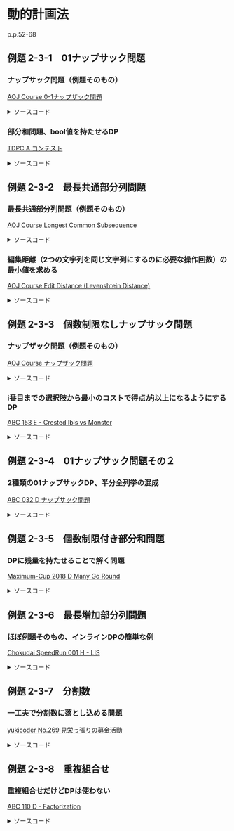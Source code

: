 # 動的計画法

p.p.52-68

## 例題 2-3-1　01ナップサック問題

### ナップサック問題（例題そのもの）

[AOJ Course 0-1ナップザック問題](http://judge.u-aizu.ac.jp/onlinejudge/description.jsp?id=DPL_1_B&lang=jp)

<details><summary>ソースコード</summary><div>

```C++
signed main()
{
    int N, W;
    cin >> N >> W;
    vector<int> v(N), w(N);
    for (int i = 0; i < N; i++) {
        cin >> v[i] >> w[i];
    }

    // dp[i+1][j] : i番目までの品物から重さjを超えないように選んだときの価値の最大値
    vector<vector<int>> dp(N+1, vector<int>(W + 1, 0));

    // 漸化式で解く
    for (int i = 0; i < N; i++) {
        for (int j = 0; j < W + 1; j++) {
            // そもそもi番目の品物が重量オーバーの場合
            if (w[i] > j) dp[i+1][j] = dp[i][j];

            // i番目の品物を入れない場合と入れる場合とで大きい方を取る
            else dp[i+1][j] = max(dp[i][j], dp[i][j - w[i]] + v[i]);
        }
    }

    cout << dp[N][W] << endl;
    return 0;
}
```

</div></details>

### 部分和問題、bool値を持たせるDP

[TDPC A コンテスト](https://atcoder.jp/contests/tdpc/tasks/tdpc_contest)

<details><summary>ソースコード</summary><div>

```C++
signed main()
{
    const int inf = static_cast<int>(1e9) + 2;
    int n;
    cin >> n;
    vector<int> p(n);
    int sum = 0;
    for (auto& pi : p) {
        cin >> pi;
        sum += pi;
    }

    // dp[i][j] : i問目までの問題を解いてj点を取ることができるか否か
     vector<vector<bool>> dp(n + 1, vector<bool>(sum+1, false));
    for (int i = 0; i <= n; i++) {
        dp[i][0] = true;
    }

    for (int i = 0; i < n; i++) {
        for (int j = 0; j <= sum; j++) {
            // i番目の問題を解いたら点をオーバーする時
            if (p[i] > j) dp[i + 1][j] = dp[i][j];

            // i番目の問題を解いたらj点を達成できるか
            else dp[i + 1][j] = dp[i][j] || dp[i][j - p[i]];
        }
    }

    int ans = 0;
    for (int j = 0; j <= sum; j++) {
        if (dp[n][j]) ans++;
    }

    cout << ans << endl;
    return 0;
}
```

</div></details>

## 例題 2-3-2　最長共通部分列問題

### 最長共通部分列問題（例題そのもの）

[AOJ Course Longest Common Subsequence](http://judge.u-aizu.ac.jp/onlinejudge/description.jsp?id=ALDS1_10_C&lang=jp)

<details><summary>ソースコード</summary><div>

```C++
signed main()
{
    int q;
    cin >> q;
    vector<string> X(q), Y(q);
    for(int i=0; i < q; i++) {
        cin >> X[i];
        cin >> Y[i];
    }

    for(int i=0; i < q; i++) {
        int Lx = X[i].size(), Ly = Y[i].size();
        vector<vector<int>> dp(Lx, vector<int>(Ly, 0));

        if (X[i][0] == Y[i][0]) dp[0][0] = 1;
        for(int x=1; x < Lx; x++) {
            if (X[i][x] == Y[i][0]) dp[x][0] = 1;
            else dp[x][0] = dp[x - 1][0];
        }
        for(int y=1; y < Ly; y++) {
            if (X[i][0] == Y[i][y]) dp[0][y] = 1;
            else dp[0][y] = dp[0][y - 1];
        }
        for(int x=1; x < Lx; x++) {
            for(int y=1; y < Ly; y++) {
                if (X[i][x] == Y[i][y]) dp[x][y] = dp[x - 1][y - 1] + 1;
                else dp[x][y] = max(dp[x - 1][y], dp[x][y - 1]);
            }
        }
        cout << dp[Lx - 1][Ly - 1] << endl;
    }

    return 0;
}
```

</div></details>

### 編集距離（2つの文字列を同じ文字列にするのに必要な操作回数）の最小値を求める

[AOJ Course Edit Distance (Levenshtein Distance)](http://judge.u-aizu.ac.jp/onlinejudge/description.jsp?id=DPL_1_E&lang=jp)

<details><summary>ソースコード</summary><div>

```C++
signed main()
{
    const int inf = static_cast<int>(1e9) + 2;
    string s1, s2;
    cin >> s1 >> s2;

    // dp[i+1][j+1] := s1[0 : i+1]とs2[0 : j+1]の編集距離
    // dp[i+1][0]は0文字とs1[0 : i+1]との編集距離を示す
    vector<vector<int>> dp(s1.size() + 1, vector<int>(s2.size() + 1, inf));
    dp[0][0] = 0;
    for (int i = 1; i <= s1.size(); i++) {
        dp[i][0] = i;
    }
    for (int j = 0; j < s2.size(); j++) {
        dp[0][j] = j;
    }

    for (int i = 0; i < s1.size(); i++) {
        for (int j = 0; j < s2.size(); j++) {
            if (s1[i] == s2[j]) {
                // 同じ文字の場合は編集距離が増えない
                dp[i + 1][j + 1] = dp[i][j];
            }
            else {
                // (1)~(3)の操作のうち編集距離が最小になるものを選ぶ
                // (1) s1[0 : i+1]とs2[0 : j]を同じ文字列にしてs2[j+1]を削除
                // (2) s1[0 : i]とs2[0 : j+1]を同じ文字列にしてs1[i+1]を削除
                // (3) s1[0 : i]とs2[0 : j]を同じ文字列にしてs1[i+1]とs2[j+1]を同じ文字にする
                dp[i + 1][j + 1] = min(min(dp[i + 1][j] + 1, dp[i][j + 1] + 1), dp[i][j] + 1);
            }
        }
    }

    cout << dp[s1.size()][s2.size()] << endl;
    return 0;
}
```

</div></details>

## 例題 2-3-3　個数制限なしナップサック問題

### ナップザック問題（例題そのもの）

[AOJ Course ナップザック問題](http://judge.u-aizu.ac.jp/onlinejudge/description.jsp?id=DPL_1_C)

<details><summary>ソースコード</summary><div>

```C++
signed main()
{
    int N, W;
    cin >> N >> W;
    vector<int> v(N), w(N);
    for (int i = 0; i < N; i++) {
        cin >> v[i] >> w[i];
    }

    // dp[i+1][j] : i番目までの品物から重さjを超えないように選んだときの価値の最大値
    vector<vector<int>> dp(N + 1, vector<int>(W + 1, 0));

    // 動的計画法
    for (int i = 0; i < N; i++) {
        for (int j = 0; j < W + 1; j++) {
            // そもそもi番目の品物が重量オーバーの場合
            if (w[i] > j) dp[i + 1][j] = dp[i][j];

            // dp[i][j - w[i]]は重さ制限「j - w[i]」の時にi番目の品物を0個以上入れて得た価値
            // 重さ制限がjになった時にi番目の品物を追加するかしないかで比較する
            else dp[i + 1][j] = max(dp[i][j], dp[i + 1][j - w[i]] + v[i]);
        }
    }

    cout << dp[N][W] << endl;
    return 0;
}
```

</div></details>

### i番目までの選択肢から最小のコストで得点がj以上になるようにするDP

[ABC 153 E - Crested Ibis vs Monster](https://atcoder.jp/contests/abc153/tasks/abc153_e)

<details><summary>ソースコード</summary><div>

```C++
signed main()
{
    const int inf = static_cast<int>(1e9) + 2;
    int h, n;
    cin >> h >> n;
    vector<int> a(n), b(n);
    for (int i = 0; i < n; i++) {
        cin >> a[i] >> b[i];
    }

    // dp[i+1][j] := i番目までの魔法を使って体力jのモンスターを倒すのに必要な最小の魔力
    vector<vector<int>> dp(n + 1, vector<int>(h + 1, inf));
    for (int i = 0; i < n + 1; i++) {
        dp[i][0] = 0;
    }

    for (int i = 0; i < n; i++) {
        for (int j = 0; j < h+1; j++) {
            if (a[i] > j) dp[i + 1][j] = min(dp[i][j], dp[i + 1][0] + b[i]);
            else dp[i + 1][j] = min(dp[i][j], dp[i + 1][j - a[i]] + b[i]);
        }
    }

    cout << dp[n][h] << endl;
    return 0;
}
```

</div></details>

## 例題 2-3-4　01ナップサック問題その２

### 2種類の01ナップサックDP、半分全列挙の混成

[ABC 032 D ナップサック問題](https://atcoder.jp/contests/abc032/tasks/abc032_d)

<details><summary>ソースコード</summary><div>

```C++
signed main()
{
    using UL = unsigned long;
    using ULL = unsigned long long;
    const ULL INF = UINT64_MAX >> 1;
    UL N, W;
    cin >> N >> W;
    vector<UL> v(N), w(N);
    for (UL i = 0; i < N; i++) cin >> v[i] >> w[i];

    // 半分全列挙
    if (N <= 30uL) {
        // 前半部の全列挙
        UL n = N / 2uL;
        ULL val = 0uLL, weight = 0uLL;
        vector<pair<ULL, ULL>> w_v1;
        w_v1.reserve(1uLL << n);
        for (UL i = 0uL; i < (1uL<<n); i++) {
            bitset<15> sel(i);
            val = 0uLL, weight = 0uLL;
            for (UL j = 0; j < n; j++) {
                val += sel[j] * v[j];
                weight += sel[j] * w[j];
                if (weight > W) break;
            }
            if (weight <= W) w_v1.push_back(make_pair(weight, val));
        }

        // 後半部の全列挙
        UL n0 = N / 2uL;
        n = N - n0;
        val = 0uLL, weight = 0uLL;
        vector<pair<ULL, ULL>> w_v2;
        w_v2.reserve(1uLL << n);
        for (UL i = 0uL; i < (1uL << n); i++) {
            bitset<15> sel(i);
            val = 0uLL, weight = 0uLL;
            for (UL j = 0; j < n; j++) {
                val += sel[j] * v[j + n0];
                weight += sel[j] * w[j + n0];
                if (weight > W) break;
            }
            if (weight <= W) w_v2.push_back(make_pair(weight, val));
        }

        // w_v1の各要素に対して制約を満たしつつ価値を最大化できるw_v2の要素を探す
        ULL ans = 0uLL;
        sort(w_v2.begin(), w_v2.end());
        for (auto& wv : w_v1) {
            ULL lim = W - wv.first;
            auto iter_lim = upper_bound(w_v2.begin(), w_v2.end(), make_pair(lim, INF));
            ULL max2 = 0uLL;
            for (auto iter = w_v2.begin(); iter < iter_lim; iter++) {
                max2 = max(max2, (*iter).second);
            }
            ans = max(ans, wv.second + max2);
        }

        cout << ans << endl;
    }

    // 01ナップサック問題
    else if ((*max_element(w.begin(), w.end())) <= 1000){
        // dp[i+1][j] : i番目までの品物から重さjを超えないように選んだときの価値の最大値
        vector<vector<ULL>> dp(N + 1, vector<ULL>(W + 1, 0));

        // 動的計画法
        for (UL i = 0; i < N; i++) {
            for (UL j = 0; j < W + 1; j++) {
                // そもそもi番目の品物が重量オーバーの場合
                if (w[i] > j) dp[i + 1][j] = dp[i][j];

                // i番目の品物を入れない場合と入れる場合とで大きい方を取る
                else dp[i + 1][j] = max(dp[i][j], dp[i][j - w[i]] + v[i]);
            }
        }

        cout << dp[N][W] << endl;
    }

    // 01ナップサック問題その2
    else {
        // dp[i+1][j] : i番目までの品物から価値がjになるように選んだときの重さの最小値
        UL vsum = accumulate(v.begin(), v.end(), 0uL);
        vector<vector<ULL>> dp(N + 1, vector<ULL>(vsum+1, 0));
        for (UL j = 1; j <= vsum; j++) dp[0][j] = INF; // dp[0][0]=0, dp[0][j]=INF

        // 動的計画法
        for (UL i = 0; i < N; i++) {
            for (UL j = 0; j <= vsum; j++) {
                // そもそもi番目の品物の価値がjより大きい場合
                if (v[i] > j) dp[i + 1][j] = dp[i][j];

                // i番目の品物を入れない場合と入れる場合とで軽い方を取る
                else dp[i + 1][j] = min(dp[i][j], dp[i][j - v[i]] + w[i]);
            }
        }

        UL ans = 0;
        for (UL j = 0; j <= vsum; j++) {
            if (dp[N][j] <= W) ans = j;
        }

        cout << ans << endl;
    }

    return 0;
}
```

</div></details>

## 例題 2-3-5　個数制限付き部分和問題

### DPに残量を持たせることで解く問題

[Maximum-Cup 2018 D Many Go Round](https://atcoder.jp/contests/maximum-cup-2018/tasks/maximum_cup_2018_d)

<details><summary>ソースコード</summary><div>

```C++
signed main()
{
    int N, M, L, X;
    cin >> N >> M >> L >> X;
    vector<int> a(N);
    for (auto& ai : a) cin >> ai;

    int lim = X * M - 1; // 許容される移動量の最大値

    // dp[i+1][j] : i番目までの燃料で停留所jに停まった時の残っている移動可能量、無理な時は-1
    vector<vector<int>> dp(N + 1, vector<int>(M, -1));
    dp[0][0] = X * M - 1;

    for (int i = 0; i < N; i++) {
        for (int j = 0; j < M; j++) {
            int t = j - a[i];
            while (t < 0) t += M;

            if (dp[i][j] >= 0) dp[i + 1][j] = dp[i][j];
            else dp[i + 1][j] = dp[i][t] - a[i];

            if (j == L && dp[i + 1][j] >= 0) {
                cout << "Yes\n";
                return 0;
            }
        }
    }
    cout << "No\n";
    return 0;
}
```

</div></details>

## 例題 2-3-6　最長増加部分列問題

### ほぼ例題そのもの、インラインDPの簡単な例

[Chokudai SpeedRun 001 H - LIS](https://atcoder.jp/contests/chokudai_S001/tasks/chokudai_S001_h)

<details><summary>ソースコード</summary><div>

```C++
signed main()
{
    const int INF = INT_MAX >> 1;
    int N;
    cin >> N;
    vector<int> a(N);
    for(auto& ai: a) cin >> ai;

    // dp[i] := 長さがi+1であるような増加部分列における最終要素の最小値
    vector<int> dp(N, INF);
    for (int i = 0; i < N; i++) {
        *lower_bound(dp.begin(), dp.end(), a[i]) = a[i];
    }

    cout << distance(dp.begin(), lower_bound(dp.begin(), dp.end(), INF)) << endl;
    return 0;
}
```

</div></details>

## 例題 2-3-7　分割数

### 一工夫で分割数に落とし込める問題

[yukicoder No.269 見栄っ張りの募金活動](https://yukicoder.me/problems/no/269)

<details><summary>ソースコード</summary><div>

```C++
signed main()
{
    const int MOD = 1000000007;
    int N, S, K;
    cin >> N >> S >> K;

    // 各生徒の最低支払金額を先に引くことでシンプルな分割数の問題になる
    S -= N * (N - 1) * K / 2;
    if (S < 0) {
        cout << 0 << endl;
        return 0;
    }

    // dp[i][j] := jのi分割の総数
    vector<vector<int>> dp(N + 1, vector<int>(S + 1, 0));
    dp[0][0] = 1;
    for (int i = 1; i <= N; i++) {
        for (int j = 0; j <= S; j++) {
            if (j - i >= 0) {
                // dp[i - 1][j] : jのi分割数はjのi-1分割数を含んでいる
                // dp[i][j - i] : j-iをi分割してそれぞれに1個ずつ追加で割り振ればjのi分割になる
                dp[i][j] = (dp[i - 1][j] + dp[i][j - i]) % MOD;
            }
            else {
                dp[i][j] = dp[i - 1][j];
            }
        }
    }

    cout << dp[N][S] << endl;
    return 0;
}
```

</div></details>

## 例題 2-3-8　重複組合せ

### 重複組合せだけどDPは使わない

[ABC 110 D - Factorization](https://atcoder.jp/contests/abc110/tasks/abc110_d)

<details><summary>ソースコード</summary><div>

```C++
const int MOD = 1000000007;
template<typename T> T combination(T N, T K) {
    if (N < K) return 0;
    if (N == K || K == 0) return 1;
    vector<T> v(N, 1);
    T prev1 = 1, prev2 = 1; // prev1 = n−1Ck−1, prev2 = n−1Ck

    for (T n = 2; n <= N; n++) {
        prev1 = 1;
        T k = 1;
        while (k < n && k <= K) {
            prev2 = v[k];
            v[k++] = (prev1 + prev2) % MOD; // 余りを答えるように要求された時用
            prev1 = prev2;
        }
    }
    return v[K];
}

signed main() {
    using ULL = unsigned long long;
    ULL N, M;
    cin >> N >> M;

    // Mを素因数分解
    ULL L = static_cast<ULL>(ceil(sqrt(M))), i = 0;
    vector<pair<ULL, ULL>> prime(L, make_pair(0,0));
    for (ULL x = 2; x <= L; x++) {
        while (M % x == 0) {
            if (prime[i].first) prime[i].second++;
            else prime[i] = make_pair(x, 1);
            M /= x;
        }
        if (M == 1) break;
        if (prime[i].first) i++;
    }
    if (M > 1) prime[i] = make_pair(M, 1);

    // 素因数ごとに重複組合せで振り分け
    ULL comb = 1;
    for (auto& p : prime) {
        if (p.first == 0) break;
        comb = (comb * combination(p.second + N - 1, p.second)) % MOD;
    }

    cout << comb << endl;
    return 0;
}
```

</div></details>
